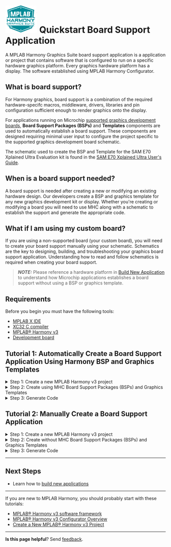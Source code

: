 # ![Microchip Technology](images/mhgs.png) **Quickstart Board Support Application**

A MPLAB Harmony Graphics Suite board support application is a application or project that contains software that is configured to run on a specific hardware graphics platform. Every graphics hardware platform has a display. The software established using MPLAB Harmony Configurator.

## What is board support?

For Harmony graphics, board support is a combination of the required hardware-specifc macros, middleware, drivers, libraries and pin configuration sufficient enough to render graphics onto the display.

For applications running on Microchip [supported graphics development boards](https://github.com/Microchip-MPLAB-Harmony/gfx/wiki/Supported-Development-Boards), **Board Support Packages (BSPs)** and **Templates** components are used to automatically establish a board support. These components are designed requiring minimal user input to configure the project specific to the supported graphics development board schematic.

The schematic used to create the BSP and Template for the SAM E70 Xplained Ultra Evaluation kit is found in the [SAM E70 Xplained Ultra User's Guide](http://ww1.microchip.com/downloads/en/DeviceDoc/SAME70_Xplained_Ultra_Evaluation_User's%20Guide_DS70005389B.pdf).

## When is a board support needed?

A board support is needed after creating a new or modifying an existing hardware design. Our developers create a BSP and graphics template for any new graphics development kit or display. Whether you're creating or modifying a board you will need to use MHC along with a schematic to establish the support and generate the appropriate code.

## What if I am using my custom board?

If you are using a non-supported board (your custom board), you will need to create your board support manually using your schematic. Schematics are the key to designing, building, and troubleshooting your graphics board support application. Understanding how to read and follow schematics is required when creating your board support.

> **_NOTE:_** Please reference a hardware platform in [Build New Application](Build-a-New-Application) to understand how Microchip applications establishes a board support without using a BSP or graphics template.
 
## Requirements

Before you begin you must have the following tools:

* [MPLAB X IDE](https://microchipdeveloper.com/mplabx:installation)
* [XC32 C compiler](https://microchipdeveloper.com/xc32:installation)
* [MPLAB® Harmony v3](https://microchipdeveloper.com/harmony3:mhc-overview)
* [Development board](Supported-Development-Boards)

## Tutorial 1: Automatically Create a Board Support Application Using Harmony BSP and Graphics Templates

<details><summary>Step 1: Create a new MPLAB Harmony v3 project
</summary>
<p>

1. Select **File > New Project** from the main IDE menu.

2. In the **Categories** pane of the **New Project** dialog, select **Microchip Embedded**. In the **Projects** pane, select **32-bit MPLAB Harmony 3 Project**, then click **Next**.

![Microchip Technology](images/project_creation_setup.png)

> **_NOTE:_** If **32-Bit MPLAB Harmony 3 Project** selection is not displayed, [Download MPLAB Harmony Framework](https://microchipdeveloper.com/harmony3:mhc-overview#download).

3. In the **Framework Path** edit box, browse to the folder you downloaded the framework to. If you haven't done this, or want to download it to a different folder, click the **Launch Framework Downloader** button, then click **Next**.

> **_NOTE:_**  For more information on the framework downloader, see the, [Download MPLAB Harmony Framework](https://microchipdeveloper.com/harmony3:mhc-overview#download) section of the "MPLAB® Harmony Configurator Overview" page.

![Microchip Technology](images/project_path_setup.png)

4. In the **Project Settings** window, apply the following settings:

    * **Location**: Indicates the path to the root folder of the new project. All project files will be placed inside this folder. The project location can be any valid path, for example: C:\microchip\harmony\v3.
    * **Folder**: Indicates the name of the MPLABX .X folder. Enter “**same70**” to create a **same70.X** folder.
    * **Name**: Enter the project’s logical name as “**my_board**”. This is the name that will be shown from within the MPLAB X IDE.
    * Click **Next** to proceed to Configuration Settings.

> **_NOTE:_** **Folder** must be a valid directory name for your operating system. The **Path** box is read-only. It will update as you make changes to the other entries.

![Microchip Technology](images/sam70_newprj3.png)

5. Follow the steps below to set the project’s Configuration Settings.

    * **Name**: Enter the configuration name as “same70”.
    * **Target Device**: Select “**ATSAME70Q21B**” as the target device.
    * Click **Finish** to launch the MHC.

> **_NOTE:_** You can select the Device Family or enter a partial device name to filter the list in Target Device in order to make it easier to locate the desired device.

![Microchip Technology](images/sam70_newprj4.png)

> **_NOTE:_** The **New Project Wizard** opens a Configuration Database Setup window to allow you to review the packages that will be used by the current project.

6. While the MHC tool launches, it will ask for the packages to be loaded. In the **Load** checkboxes list, select the **gfx**, **core**, and **bsp** packages and unselect all other packages.

![Microchip Technology](images/same70_launch_step.png)

Click **Launch** to launch the MHC Configurator tool with the selected packages.

* **Launching MPLAB Harmony Configurator**. The following message will be displayed while the project is loaded into MPLAB X.

![Microchip Technology](images/cnga_launching_configurator.PNG)

7. The MHC plugin’s main window for the project will be displayed. This is the initial project graph.

![Microchip Technology](images/same70_initial_project_view.png)

8. Before proceeding, set up the compiler toolchain. Click on the **Projects** tab on the top left pane. Right click on the project name **my_board** and go to **Properties**.

![Microchip Technology](images/project_view.png)

Make sure that XC32 (v2.20) is selected as the Compiler Toolchain for XC32. Click on **Apply** and then click on **OK**.

![Microchip Technology](images/same70_xc32_setup.png)

## Step 2: Verify Clock Settings

1. Launch **Clock Diagram** by going to **MHC** tab in MPLABX IDE and then select **Tools > Clock Configuration**.

![Microchip Technology](images/clock_configuration_open.png)

A new tab, **Clock Diagram**, is opened in the project’s main window.

2. Click on the **Clock Diagram** tab, scroll to the right and verify that the **Processor Clock (HCLK)** and **Master Clock (MCK)** is set to 300 MHz and 150 MHz, respectively.

![Microchip Technology](images/same70_clock_configuration_setup.png)

</p>
</details>

<details><summary>Step 2: Create using MHC Board Support Packages (BSPs) and Graphics Templates</summary>
<p>

### Automatic PIN configuration

A Board Support Package Component automatically adds to the Pin Settings table:

|Pin|Name|Function| Direction | Latch | Description |
|----|----|----|----|----|----|
|PA11| Switch| SWITCH_AL| Out | Low|    From the schematic pin PA11 is mapped to SW1. Latch is active low|
|PA5| LED1| LED_AH/GPIO| Out | Low|     From the schematic pin PA5 is mapped to led1. Latch is active low|
|Pb8| LED2| LED_AH/GPIO| Out | Low|     From the schematic pin PA5 is mapped to led1. Latch is active low |

> **_NOTE:_** When the project is generated, MHC will add bsp.h and bsp.c to the project. The add LED and SWITCH macros as well as BSP_Initialize() API. When called, BSP_Initialize() switch off LEDs.

1. Under the bottom left Available Components tab, expand **Board Support Packages**.
Double click or drag and drop **SAM E70 Xplained Ultra BSP** to add the board support component the SAM E70 development kit to the project graph.

## Step 4: Graphics Templates Board Support 

A Graphics Template Component automatically adds subtending graphics components specific to a display module to the project graph. Just like the SAM E70 Xplainded Ultra BSP, the activities can be performed automatically or manually. The display module we will use Aria Graphics w/PDA TM4301B.

### Automatic Component and Pin configuration

Under the bottom left tab, **Available Components**, expand **Graphics**. Double click or drag and drop **Aria Graphics w/PDS TM4301B Display** to add the Harmony Core Service to the project graph. When prompted to activate these components, click **Yes**. When prompted to activate FreeRTOS, click **No**. When prompted to automatically make these connections, click **Yes**. When prompted to deactivate these components, click **Yes**. When prompted to activate these components, click **Yes**.

|Pin|Name|Function| Direction | Latch | Description |
|----|----|----|----|----|----|
|PA3| TWIHS0_TWD0| TWIHS0_TWD0| n/a| n/a|    From the schematic pin PA3 touch controller I2C.|
|PA4| TWIHS0_TWCK0| TWIHS0_TWCK0| n/a| n/a|  From the schematic pin PA4 touch controller I2C.|
|PC0| EBI_D0| EBI_D0| n/a| n/a|     From the schematic pin PC0 is mapped to display rgb pin 0.  |
|PA16| EBI_D15| EBI_D15| n/a| n/a|     From the schematic pin PA16is mapped to display rgb pin 15. |
|PC8| EBI_NWR0/NWE| EBI_NWR0/NWE| n/a| n/a|     From the schematic pin PC8 is mapped to display  pixel clock. |
|PC11| GFX_DISP_INTF_PIN_DE| GPIO| n/a| n/a|     From the schematic pin PC11 is mapped to display data enable. |
|PC13| GFX_DISP_INTF_PIN_RESET| GPIO| n/a| n/a|     From the schematic pin PC13 is mapped to display data enable. |
|PC30| GFX_DISP_INTF_PIN_HSYNC| GPIO| Out| High|     From the schematic pin PC13 is mapped to display data enable. |
|PC19| GFX_DISP_INTF_PIN_VSYNC| GPIO| Out| High|     From the schematic pin PC13 is mapped to display data enable. |
|PD28| GFX_DISP_INTF_PIN_VSYNC| GPIO| In| n/a|     From the schematic pin PD28 is mapped to touch controller interrupt |


</p>
</details>

<details><summary>Step 3: Generate Code</summary>
<p>

1. When pin configuration is done, before generating code, click Save MHC State as shown below.

![Microchip Technology](images/save_mhc_step1.png)

2. Save the configuration in its default location when prompted.

3. Click on the Code Generate button as shown below to start generating code.

![Microchip Technology](images/generate_code_step1.png)

4. Click on the Generate button in the Generate Project window, keeping the default settings.
If prompted for saving the configuration, click Save.

5. As the code is generated, the MPLAB® Harmony Configurator (MHC) displays the progress as shown below.

![Microchip Technology](images/generate_code_step3.png)

6.  Examine the generated code .

The MHC will include all the MPLAB® Harmony library files and generate the code based on the MHC selections. The generated code would add files and folders to your Harmony project.

7. Navigate to the Projects tab to view the project tree structure.

8. Build the code by clicking on the Clean and Build icon ![Microchip Technology](images/build_icon.png) and verify that the project builds successfully. At this point, you are ready to start implementing your application code.

</p>
</details>

## Tutorial 2: Manually Create a Board Support Application

<details><summary>Step 1: Create a new MPLAB Harmony v3 project
</summary>
<p>

1. Select **File > New Project** from the main IDE menu.

2. In the **Categories** pane of the **New Project** dialog, select **Microchip Embedded**. In the **Projects** pane, select **32-bit MPLAB Harmony 3 Project**, then click **Next**.

![Microchip Technology](images/project_creation_setup.png)

> **_NOTE:_** If **32-Bit MPLAB Harmony 3 Project** selection is not displayed, [Download MPLAB Harmony Framework](https://microchipdeveloper.com/harmony3:mhc-overview#download).

3. In the **Framework Path** edit box, browse to the folder you downloaded the framework to. If you haven't done this, or want to download it to a different folder, click the **Launch Framework Downloader** button, then click **Next**.

> **_NOTE:_**  For more information on the framework downloader, see the, [Download MPLAB Harmony Framework](https://microchipdeveloper.com/harmony3:mhc-overview#download) section of the "MPLAB® Harmony Configurator Overview" page.

![Microchip Technology](images/project_path_setup.png)

4. In the **Project Settings** window, apply the following settings:

    * **Location**: Indicates the path to the root folder of the new project. All project files will be placed inside this folder. The project location can be any valid path, for example: C:\microchip\harmony\v3.
    * **Folder**: Indicates the name of the MPLABX .X folder. Enter “**same70**” to create a **same70.X** folder.
    * **Name**: Enter the project’s logical name as “**my_board**”. This is the name that will be shown from within the MPLAB X IDE.
    * Click **Next** to proceed to Configuration Settings.

> **_NOTE:_** **Folder** must be a valid directory name for your operating system. The **Path** box is read-only. It will update as you make changes to the other entries.

![Microchip Technology](images/sam70_newprj3.png)

5. Follow the steps below to set the project’s Configuration Settings.

    * **Name**: Enter the configuration name as “same70”.
    * **Target Device**: Select “**ATSAME70Q21B**” as the target device.
    * Click **Finish** to launch the MHC.

> **_NOTE:_** You can select the Device Family or enter a partial device name to filter the list in Target Device in order to make it easier to locate the desired device.

![Microchip Technology](images/sam70_newprj4.png)

> **_NOTE:_** The **New Project Wizard** opens a Configuration Database Setup window to allow you to review the packages that will be used by the current project.

6. While the MHC tool launches, it will ask for the packages to be loaded. In the **Load** checkboxes list, select the **gfx**, **core**, and **bsp** packages and unselect all other packages.

![Microchip Technology](images/same70_launch_step.png)

Click **Launch** to launch the MHC Configurator tool with the selected packages.

* **Launching MPLAB Harmony Configurator**. The following message will be displayed while the project is loaded into MPLAB X.

![Microchip Technology](images/cnga_launching_configurator.PNG)

7. The MHC plugin’s main window for the project will be displayed. This is the initial project graph.

![Microchip Technology](images/same70_initial_project_view.png)

8. Before proceeding, set up the compiler toolchain. Click on the **Projects** tab on the top left pane. Right click on the project name **my_board** and go to **Properties**.

![Microchip Technology](images/project_view.png)

Make sure that XC32 (v2.20) is selected as the Compiler Toolchain for XC32. Click on **Apply** and then click on **OK**.

![Microchip Technology](images/same70_xc32_setup.png)

## Step 2: Verify Clock Settings

1. Launch **Clock Diagram** by going to **MHC** tab in MPLABX IDE and then select **Tools > Clock Configuration**.

![Microchip Technology](images/clock_configuration_open.png)

A new tab, **Clock Diagram**, is opened in the project’s main window.

2. Click on the **Clock Diagram** tab, scroll to the right and verify that the **Processor Clock (HCLK)** and **Master Clock (MCK)** is set to 300 MHz and 150 MHz, respectively.

![Microchip Technology](images/same70_clock_configuration_setup.png)

</p>
</details>


<details><summary>Step 2: Create without MHC Board Support Packages (BSPs) and Graphics Templates</summary>
<p>

1. Configure SWITCH Button.  

In MPLAB® Harmony Configurator (MHC), select the Pin Settings tab and then scroll down to 64 in the Pin Number column and configure the PORT pin PA11 as a Parallel Input/Output (PIO) interrupt pin for switch functionality as shown below. The internal pull-up is enabled to avoid false edge detection as there is no external pull-up on the SAM E70 Xplained Ultra Evaluation Kit.

![Microchip Technology](images/switch_pin_configuration.png)

2. Configure LED PIN

Select the MHC Pin Settings tab and then scroll down to 73 in the Pin Number column. Configure the PORT pin PA5 as an output pin for LED functionality as shown below.

![Microchip Technology](images/led_pin_configuration.png)

> **_NOTE:_** The LED on the SAM E70 Xplained Pro board is active low. Configure the LED in default OFF state by configuring the latch value to logic "High".


## Configure Software

1. This is a Harmony based application, therefore,  you will need to use the **Harmony Core Service** Component.

Under the bottom left tab, **Available Components**, expand **Harmony**.
Double click or drag and drop **Core** to add the **Harmony Core Service** to the project graph. When prompted to activate **FreeRTOS**, click **No**.

![Microchip Technology](images/pic32_mzef_mebii_coreselect.png)

![Microchip Technology](images/pic32_mzef_mebii_nortos.png)

2. You will also need the **Time System Service**.  

> **_NOTE:_** Harmony components lists Current Consumers and Available Consumers when a right click occurs on the circle icons. 

* On the **Harmony Core Service** component, right click the Core Service icon on Harmony Core Service component, select **Available Consumers**, then select **TIME**.

![Microchip Technology](images/pic32_mzef_mebii_timeselect.png)

* On the **Time System Service** component, right click the **TMR** icon, select **CORE_TIMER(core_timer)**.

![Microchip Technology](images/same70_time_tc0.png)

Because this is a GFX enabled application, you will need to select a graphics library. For this tutorial, we will use **Aria**. 

3. Under the bottom left tab, **Available Components**, expand **Graphics>Middleware**. Double click or drag and drop Aria to add the Aria graphics library to the project graph.

4. On the Aria component, right click the **GFX HAL**, select **Satisfiers**, and select **GFX Core**.

![Microchip Technology](images/same70_aria_gfxcore.png)

5. On the **GFX Core** component, right click the **Display Driver** icon, select **Satisfiers**, and select **LCC**.

![Microchip Technology](images/pic32_mzef_mebii_lccselect.png)

6. On the **LCC** component, right click **SMC_CS** diamond icon, select **Satisfiers**, and select **SMC**.

![Microchip Technology](images/same70_smc_cs_smc.png)

7. On the **GFX Core** component, right click **Graphics Display** diamond icon, select **Satisfiers**, and select **PDA TM4301B (gfx_disp_pdatm4301b_480x272)**.

![Microchip Technology](images/pic32_mzef_mebii_4301select.png)

8. On the **PDA TM4301B** component, right click **Touch Panel** diamond icon, select **Consumers**, and select **MaXTouch Controller (gfx_maxtouch_controller)**.

![Microchip Technology](images/pic32_mzef_mebii_mxtselect.png)

9. On the MaXTouch Controller component, right click **DRV_I2C** diamond icon, select **Satisfiers**, and select **I2C (drv_i2c)**.

![Microchip Technology](images/pic32_mzef_mebii_i2cselect.png)

10. On the **MaXTouch Controller** component, right click **Input System Service** circle icon, select **Available Satisfiers**, and select **Input System Service (sys_input)**.

![Microchip Technology](images/pic32_mzef_mebii_sysinselect.png)

11. On the **I2C Driver** component, right click Input **I2C** diamond icon, select **Satisfiers**, and select **TWIHS0**.

![Microchip Technology](images/same70_i2c_twihs0.png)

On completion, your **Project Graph** window should look similar to the following image:

![Microchip Technology](images/same70_final_project_view.png)

If the display needs to be configured, then you will need to launch **Display Manager**.  For this tutorial, Display Managing is not required. See Getting started with Display Manager for more information.

![Microchip Technology](images/deep-dive_launch_displaymanager.png)

## Configure Hardware

In this step, you will need to connect the SAME70 to the external touch controller and display modules.

If you are using the SAME70 Xplained Pro Evaluation Kit, please reference the Curiosity SAME70 Xplained Pro Evaluation Kit schematic obtained from the [SAM E70 Xplained Ultra User's Guide](http://ww1.microchip.com/downloads/en/DeviceDoc/SAME70_Xplained_Ultra_Evaluation_User's%20Guide_DS70005389B.pdf). 

> **_NOTE:_** If you are using a schematic for your custom board, map the required graphics pins to your board.

> **_NOTE:_** the drv_maxtouch and drv_gfx_lcc drivers require specific names for its pins. If you do not have the correct pin names a compiler output will display an error along with the expected name.

The pin mapping table below is made available for convenience.

#### Required Pin Settings
| Ball/Pin Number | Pin ID| Name| Function|Direction|Latch|
| --- | --- | --- | --- | --- | --- | 
| 91| PA3| TWIHS0_TWD0| TWIHS0_TWD0| | |
| 77| PA4| TWIHS0_TWCK0| TWIHS0_TWCK0|||
| 79| PB6| ICE_TMS/SWDIO| TWIHS0_TWD0| | |
| 89| PB7| ICE_TCK/SWDCLK| TWIHS0_TWCK0|||
| 49| PA15| EBI_D14| EBI_D14|| |
| 45| PA16| EBI_D15| EBI_D15| | |
| 49| PA15| EBI_D14| EBI_D14|| |
| 11| PC0| EBI_D0| EBI_D0| | |
| 38| PC1| EBI_D1| EBI_D1|| |
| 39| PC2| EBI_D2| EBI_D2| | |
| 40| PC3| EBI_D3| EBI_D3|| |
| 41| PC4| EBI_D4| EBI_D4| | |
| 58| PC5| EBI_D5| EBI_D5|| |
| 54| PC6| EBI_D6| EBI_D6| | |
| 48| PC7| EBI_D7| EBI_D7|| |
| 4| PE0| EBI_D8| EBI_D8| | |
| 6| PE1| EBI_D9| EBI_D9|| |
| 7| PE2| EBI_D10| EBI_D10| | |
| 10| PE3| EBI_D11| EBI_D11|| |
| 27| PE4| EBI_D12| EBI_D12| | |
| 28| PE5| EBI_D13| EBI_D13| | |
| 82| PC8| EBI_NWR0/NWE| EBI_NWR0/NWE|||
| 86| PC9| GFX_DISP_INTF_PIN_BACKLIGHT| GPIO|Out | High|
| 94| PC30| GFX_DISP_INTF_PIN_DE| GPIO|Out | High|
| 19| PC11| GFX_DISP_INTF_PIN_RESET| GPIO|Out | High|
| 15| PC30| GFX_DISP_INTF_PIN_HSYNC| GPIO|Out | High|
| 67| PD19| GFX_DISP_INTF_PIN_VSYNC| GPIO|Out | High|
| 71| PD28| BSP_MAXTOUCH_CHG| GPIO|In | |


1. Open the Pin Configuration tabs by clicking **MHC > Tools > Pin Configuration**.

![Microchip Technology](images/open_pin_configuration.png)

2. Select the MHC Pin Settings tab and sort the entries by Port names as shown below.

![Microchip Technology](images/ports_pins_setup.png)

3. Use the table above to establish your Pin Settings.

</p>
</details>

<details><summary>Step 3: Generate Code</summary>
<p>

1. When pin configuration is done, before generating code, click Save MHC State as shown below.

![Microchip Technology](images/save_mhc_step1.png)

2. Save the configuration in its default location when prompted.

3. Click on the Code Generate button as shown below to start generating code.

![Microchip Technology](images/generate_code_step1.png)

4. Click on the Generate button in the Generate Project window, keeping the default settings.
If prompted for saving the configuration, click Save.

5. As the code is generated, the MPLAB® Harmony Configurator (MHC) displays the progress as shown below.

![Microchip Technology](images/generate_code_step3.png)

6.  Examine the generated code .

The MHC will include all the MPLAB® Harmony library files and generate the code based on the MHC selections. The generated code would add files and folders to your Harmony project.

7. Navigate to the Projects tab to view the project tree structure.

8. Build the code by clicking on the Clean and Build icon ![Microchip Technology](images/build_icon.png) and verify that the project builds successfully. At this point, you are ready to start implementing your application code.

</p>
</details>



***
## Next Steps
* Learn how to [build new applications](Quickstart-Pre-built-Applications)

***
If you are new to MPLAB Harmony, you should probably start with these tutorials:

* [MPLAB® Harmony v3 software framework](https://microchipdeveloper.com/harmony3:start) 
* [MPLAB® Harmony v3 Configurator Overview](https://microchipdeveloper.com/harmony3:mhc-overview)
* [Create a New MPLAB® Harmony v3 Project](https://microchipdeveloper.com/harmony3:new-proj)

***

**Is this page helpful**? Send [feedback](issues).
